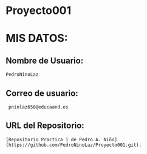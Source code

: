 ﻿# Proyecto001
# **MIS DATOS:**

## Nombre de Usuario: 
	
	PedroNinoLaz

## **Correo de usuario:**
	
	 pninlaz656@educaand.es

## **URL del Repositorio:** 

	[Repositorio Practica 1 de Pedro A. Niño](https://github.com/PedroNinoLaz/Proyecto001.git).
	
